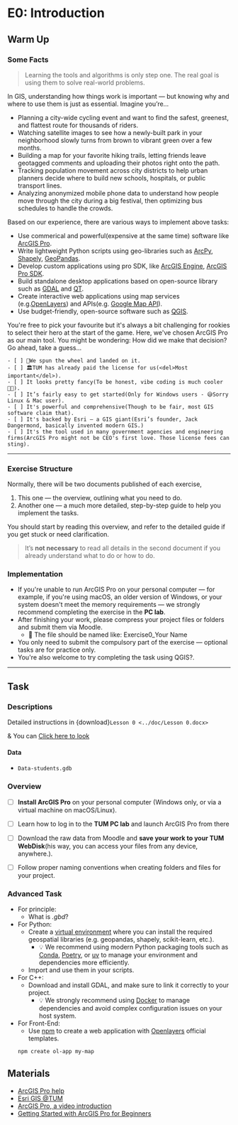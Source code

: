 # E0: Introduction

## Warm Up

### Some Facts
> Learning the tools and algorithms is only step one. The real goal is using them to solve real-world problems.


In GIS, understanding how things work is important — but knowing why and where to use them is just as essential. Imagine you’re…
- Planning a city-wide cycling event and want to find the safest, greenest, and flattest route for thousands of riders.
- Watching satellite images to see how a newly-built park in your neighborhood slowly turns from brown to vibrant green over a few months.
- Building a map for your favorite hiking trails, letting friends leave geotagged comments and uploading their photos right onto the path.
- Tracking population movement across city districts to help urban planners decide where to build new schools, hospitals, or public transport lines.
- Analyzing anonymized mobile phone data to understand how people move through the city during a big festival, then optimizing bus schedules to handle the crowds.

Based on our experience, there are various ways to implement above tasks:
- Use commerical and powerful(expensive at the same time) software like [ArcGIS Pro](https://www.esri.com/en-us/arcgis/products/arcgis-pro/overview).
- Write lightweight Python scripts using geo-libraries such as [ArcPy](https://pro.arcgis.com/en/pro-app/arcpy/main/arcpy-a-python-package.htm), [Shapely](https://shapely.readthedocs.io/), [GeoPandas](https://geopandas.org/).
- Develop custom applications using pro SDK, like [ArcGIS Engine](https://desktop.arcgis.com/en/arcobjects/latest/net/webframe.htm), [ArcGIS Pro SDK](https://pro.arcgis.com/en/pro-app/latest/sdk/).
- Build standalone desktop applications based on open-source library such as [GDAL](https://gdal.org/en/stable/) and [QT](https://www.qt.io/).
- Create interactive web applications using map services (e.g.[OpenLayers](https://openlayers.org/)) and APIs(e.g. [Google Map API](https://developers.google.com/maps)).
- Use budget-friendly, open-source software such as [QGIS](https://qgis.org/).

You're free to pick your favourite but it's always a bit challenging for rookies to select their hero at the start of the game. 
Here, we've chosen ArcGIS Pro as our main tool. You might be wondering: How did we make that decision? Go ahead, take a guess...

```{admonition} ❓ Why ArcGIS Pro
- [ ] 🎯We spun the wheel and landed on it.
- [ ] 🏛️TUM has already paid the license for us(<del>Most important</del>).
- [ ] It looks pretty fancy(To be honest, vibe coding is much cooler🧑‍💻).
- [ ] It’s fairly easy to get started(Only for Windows users - 😅Sorry Linux & Mac user).
- [ ] It's powerful and comprehensive(Though to be fair, most GIS software claim that).
- [ ] It's backed by Esri — a GIS giant(Esri’s founder, Jack Dangermond, basically invented modern GIS.)
- [ ] It's the tool used in many government agencies and engineering firms(ArcGIS Pro might not be CEO's first love. Those license fees can sting).
```

---

### Exercise Structure
Normally, there will be two documents published of each exercise, 
1. This one — the overview, outlining what you need to do.
2. Another one — a much more detailed, step-by-step guide to help you implement the tasks.

You should start by reading this overview, and refer to the detailed guide if you get stuck or need clarification.

>It’s **not necessary** to read all details in the second document if you already understand what to do or how to do.

### Implementation
- If you're unable to run ArcGIS Pro on your personal computer — for example, if you're using macOS, an older version of Windows, or your system doesn't meet the memory requirements — 
we strongly recommend completing the exercise in the **PC lab**.
- After finishing your work, please compress your project files or folders and submit them via Moodle.
    - 📌 The file should be named like: Exercise0_Your Name
- You only need to submit the compulsory part of the exercise — optional tasks are for practice only.
- You're also welcome to try completing the task using QGIS?.


---

## Task
### Descriptions
Detailed instructions in {download}`Lesson 0 <../doc/Lesson 0.docx>`

& You can [Click here to look](./lessons/lesson0.md)

#### Data 
- `Data-students.gdb`

### Overview
- [ ] **Install ArcGIS Pro** on your personal computer (Windows only, or via a virtual machine on macOS/Linux).
- [ ] Learn how to log in to the **TUM PC lab** and launch ArcGIS Pro from there
- [ ] Download the raw data from Moodle and **save your work to your TUM WebDisk**(his way, you can access your files from any device, anywhere.).
- [ ] Follow proper naming conventions when creating folders and files for your project. 



### Advanced Task
- For principle:
    - What is _.gbd_?
- For Python: 
    - Create a [virtual environment](https://www.w3schools.com/python/python_virtualenv.asp) where you can install the required geospatial libraries (e.g. geopandas, shapely, scikit-learn, etc.).
        - 💡 We recommend using modern Python packaging tools such as [Conda](https://www.anaconda.com/docs/getting-started/miniconda/main), [Poetry](https://python-poetry.org/), or [uv](https://github.com/astral-sh/uv) to manage your environment and dependencies more efficiently.
    - Import and use them in your scripts.
- For C++:
    - Download and install GDAL, and make sure to link it correctly to your project.
        -  💡 We strongly recommend using [Docker](https://www.docker.com/) to manage dependencies and avoid complex configuration issues on your host system.
- For Front-End:
    - Use [npm](https://www.w3schools.com/whatis/whatis_npm.asp) to create a web application with [Openlayers](https://openlayers.org/) official templates.
    ```bash
    npm create ol-app my-map
    ```

## Materials
- [ArcGIS Pro help](http://pro.arcgis.com/en/pro-app/latest/help/main/welcome-to-the-arcgis-pro-app-help.htm)
- [Esri GIS @TUM](https://gis.ifm.ls.tum.de/Esri/stud/pro.php)
- [ArcGIS Pro, a video introduction](https://www.youtube.com/watch?v=vTcIquSnS-o&ab_channel=Esri)
- [Getting Started with ArcGIS Pro for Beginners](https://www.youtube.com/watch?v=hiFCPYqjam0&list=PLgxX4AQ_KUQ-Ixy4B1Fv_CFU62Gr1h3ya&ab_channel=TerraSpatial)
